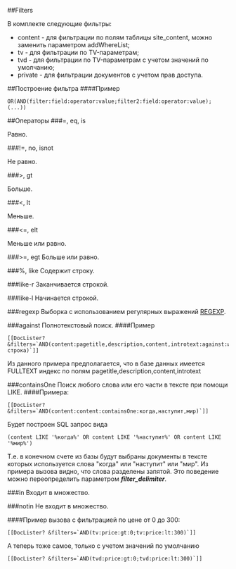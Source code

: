##Filters

В комплекте следующие фильтры:

* content - для фильтрации по полям таблицы site_content, можно заменить параметром addWhereList;
* tv - для фильтрации по TV-параметрам;
* tvd - для фильтрации по TV-параметрам с учетом значений по умолчанию;
* private - для фильтрации документов с учетом прав доступа.

##Построение фильтра
####Пример
```
OR(AND(filter:field:operator:value;filter2:field:operator:value);(...))
```

##Операторы
###=, eq, is

Равно.

###!=, no, isnot

Не равно.

###>, gt

Больше.

###<, lt

Меньше.

###<=, elt

Меньше или равно.

###>=, egt
Больше или равно.

###%, like
Содержит строку.

###like-r
Заканчивается строкой.

###like-l
Начинается строкой.

###regexp
Выборка с использованием регулярных выражений [REGEXP](https://dev.mysql.com/doc/refman/5.5/en/regexp.html).

###against
Полнотекстовый поиск.
####Пример
```
[[DocLister? &filters=`AND(content:pagetitle,description,content,introtext:against:искомая строка)`]]
```
Из данного примера предполагается, что в базе данных имеется FULLTEXT индекс по полям pagetitle,description,content,introtext

###containsOne
Поиск любого слова или его части в тексте при помощи LIKE.
####Примера:
```
[[DocLister? &filters=`AND(content:content:containsOne:когда,наступит,мир)`]]
```
Будет построен SQL запрос вида
```
(content LIKE '%когда%' OR content LIKE '%наступит%' OR content LIKE '%мир%')
```
Т.е. в конечном счете из базы будут выбраны документы в тексте которых используется слова "когда" или "наступит" или "мир".
Из примера вызова видно, что слова разделены запятой. Это поведение можно переопределить параметром ___filter_delimiter___.

###in
Входит в множество.

###notin
Не входит в множество.

####Пример вызова с фильтрацией по цене от 0 до 300:

```
[[DocLister? &filters=`AND(tv:price:gt:0;tv:price:lt:300)`]]
```

А теперь тоже самое, только с учетом значений по умолчанию

```
[[DocLister? &filters=`AND(tvd:price:gt:0;tvd:price:lt:300)`]]
```